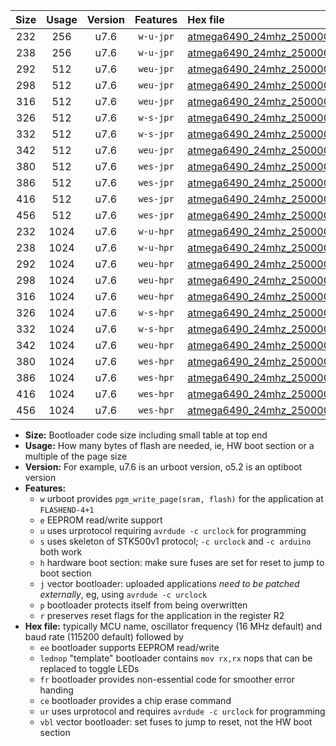 |Size|Usage|Version|Features|Hex file|
|:-:|:-:|:-:|:-:|:--|
|232|256|u7.6|`w-u-jpr`|[atmega6490_24mhz_250000bps_ur_vbl.hex](https://raw.githubusercontent.com/stefanrueger/urboot/main/bootloaders/atmega6490/fcpu_24mhz/250000_bps/atmega6490_24mhz_250000bps_ur_vbl.hex)|
|238|256|u7.6|`w-u-jpr`|[atmega6490_24mhz_250000bps_lednop_ur_vbl.hex](https://raw.githubusercontent.com/stefanrueger/urboot/main/bootloaders/atmega6490/fcpu_24mhz/250000_bps/atmega6490_24mhz_250000bps_lednop_ur_vbl.hex)|
|292|512|u7.6|`weu-jpr`|[atmega6490_24mhz_250000bps_ee_ur_vbl.hex](https://raw.githubusercontent.com/stefanrueger/urboot/main/bootloaders/atmega6490/fcpu_24mhz/250000_bps/atmega6490_24mhz_250000bps_ee_ur_vbl.hex)|
|298|512|u7.6|`weu-jpr`|[atmega6490_24mhz_250000bps_ee_lednop_ur_vbl.hex](https://raw.githubusercontent.com/stefanrueger/urboot/main/bootloaders/atmega6490/fcpu_24mhz/250000_bps/atmega6490_24mhz_250000bps_ee_lednop_ur_vbl.hex)|
|316|512|u7.6|`weu-jpr`|[atmega6490_24mhz_250000bps_ee_lednop_fr_ur_vbl.hex](https://raw.githubusercontent.com/stefanrueger/urboot/main/bootloaders/atmega6490/fcpu_24mhz/250000_bps/atmega6490_24mhz_250000bps_ee_lednop_fr_ur_vbl.hex)|
|326|512|u7.6|`w-s-jpr`|[atmega6490_24mhz_250000bps_vbl.hex](https://raw.githubusercontent.com/stefanrueger/urboot/main/bootloaders/atmega6490/fcpu_24mhz/250000_bps/atmega6490_24mhz_250000bps_vbl.hex)|
|332|512|u7.6|`w-s-jpr`|[atmega6490_24mhz_250000bps_lednop_vbl.hex](https://raw.githubusercontent.com/stefanrueger/urboot/main/bootloaders/atmega6490/fcpu_24mhz/250000_bps/atmega6490_24mhz_250000bps_lednop_vbl.hex)|
|342|512|u7.6|`weu-jpr`|[atmega6490_24mhz_250000bps_ee_lednop_fr_ce_ur_vbl.hex](https://raw.githubusercontent.com/stefanrueger/urboot/main/bootloaders/atmega6490/fcpu_24mhz/250000_bps/atmega6490_24mhz_250000bps_ee_lednop_fr_ce_ur_vbl.hex)|
|380|512|u7.6|`wes-jpr`|[atmega6490_24mhz_250000bps_ee_vbl.hex](https://raw.githubusercontent.com/stefanrueger/urboot/main/bootloaders/atmega6490/fcpu_24mhz/250000_bps/atmega6490_24mhz_250000bps_ee_vbl.hex)|
|386|512|u7.6|`wes-jpr`|[atmega6490_24mhz_250000bps_ee_lednop_vbl.hex](https://raw.githubusercontent.com/stefanrueger/urboot/main/bootloaders/atmega6490/fcpu_24mhz/250000_bps/atmega6490_24mhz_250000bps_ee_lednop_vbl.hex)|
|416|512|u7.6|`wes-jpr`|[atmega6490_24mhz_250000bps_ee_lednop_fr_vbl.hex](https://raw.githubusercontent.com/stefanrueger/urboot/main/bootloaders/atmega6490/fcpu_24mhz/250000_bps/atmega6490_24mhz_250000bps_ee_lednop_fr_vbl.hex)|
|456|512|u7.6|`wes-jpr`|[atmega6490_24mhz_250000bps_ee_lednop_fr_ce_vbl.hex](https://raw.githubusercontent.com/stefanrueger/urboot/main/bootloaders/atmega6490/fcpu_24mhz/250000_bps/atmega6490_24mhz_250000bps_ee_lednop_fr_ce_vbl.hex)|
|232|1024|u7.6|`w-u-hpr`|[atmega6490_24mhz_250000bps_ur.hex](https://raw.githubusercontent.com/stefanrueger/urboot/main/bootloaders/atmega6490/fcpu_24mhz/250000_bps/atmega6490_24mhz_250000bps_ur.hex)|
|238|1024|u7.6|`w-u-hpr`|[atmega6490_24mhz_250000bps_lednop_ur.hex](https://raw.githubusercontent.com/stefanrueger/urboot/main/bootloaders/atmega6490/fcpu_24mhz/250000_bps/atmega6490_24mhz_250000bps_lednop_ur.hex)|
|292|1024|u7.6|`weu-hpr`|[atmega6490_24mhz_250000bps_ee_ur.hex](https://raw.githubusercontent.com/stefanrueger/urboot/main/bootloaders/atmega6490/fcpu_24mhz/250000_bps/atmega6490_24mhz_250000bps_ee_ur.hex)|
|298|1024|u7.6|`weu-hpr`|[atmega6490_24mhz_250000bps_ee_lednop_ur.hex](https://raw.githubusercontent.com/stefanrueger/urboot/main/bootloaders/atmega6490/fcpu_24mhz/250000_bps/atmega6490_24mhz_250000bps_ee_lednop_ur.hex)|
|316|1024|u7.6|`weu-hpr`|[atmega6490_24mhz_250000bps_ee_lednop_fr_ur.hex](https://raw.githubusercontent.com/stefanrueger/urboot/main/bootloaders/atmega6490/fcpu_24mhz/250000_bps/atmega6490_24mhz_250000bps_ee_lednop_fr_ur.hex)|
|326|1024|u7.6|`w-s-hpr`|[atmega6490_24mhz_250000bps.hex](https://raw.githubusercontent.com/stefanrueger/urboot/main/bootloaders/atmega6490/fcpu_24mhz/250000_bps/atmega6490_24mhz_250000bps.hex)|
|332|1024|u7.6|`w-s-hpr`|[atmega6490_24mhz_250000bps_lednop.hex](https://raw.githubusercontent.com/stefanrueger/urboot/main/bootloaders/atmega6490/fcpu_24mhz/250000_bps/atmega6490_24mhz_250000bps_lednop.hex)|
|342|1024|u7.6|`weu-hpr`|[atmega6490_24mhz_250000bps_ee_lednop_fr_ce_ur.hex](https://raw.githubusercontent.com/stefanrueger/urboot/main/bootloaders/atmega6490/fcpu_24mhz/250000_bps/atmega6490_24mhz_250000bps_ee_lednop_fr_ce_ur.hex)|
|380|1024|u7.6|`wes-hpr`|[atmega6490_24mhz_250000bps_ee.hex](https://raw.githubusercontent.com/stefanrueger/urboot/main/bootloaders/atmega6490/fcpu_24mhz/250000_bps/atmega6490_24mhz_250000bps_ee.hex)|
|386|1024|u7.6|`wes-hpr`|[atmega6490_24mhz_250000bps_ee_lednop.hex](https://raw.githubusercontent.com/stefanrueger/urboot/main/bootloaders/atmega6490/fcpu_24mhz/250000_bps/atmega6490_24mhz_250000bps_ee_lednop.hex)|
|416|1024|u7.6|`wes-hpr`|[atmega6490_24mhz_250000bps_ee_lednop_fr.hex](https://raw.githubusercontent.com/stefanrueger/urboot/main/bootloaders/atmega6490/fcpu_24mhz/250000_bps/atmega6490_24mhz_250000bps_ee_lednop_fr.hex)|
|456|1024|u7.6|`wes-hpr`|[atmega6490_24mhz_250000bps_ee_lednop_fr_ce.hex](https://raw.githubusercontent.com/stefanrueger/urboot/main/bootloaders/atmega6490/fcpu_24mhz/250000_bps/atmega6490_24mhz_250000bps_ee_lednop_fr_ce.hex)|

- **Size:** Bootloader code size including small table at top end
- **Usage:** How many bytes of flash are needed, ie, HW boot section or a multiple of the page size
- **Version:** For example, u7.6 is an urboot version, o5.2 is an optiboot version
- **Features:**
  + `w` urboot provides `pgm_write_page(sram, flash)` for the application at `FLASHEND-4+1`
  + `e` EEPROM read/write support
  + `u` uses urprotocol requiring `avrdude -c urclock` for programming
  + `s` uses skeleton of STK500v1 protocol; `-c urclock` and `-c arduino` both work
  + `h` hardware boot section: make sure fuses are set for reset to jump to boot section
  + `j` vector bootloader: uploaded applications *need to be patched externally*, eg, using `avrdude -c urclock`
  + `p` bootloader protects itself from being overwritten
  + `r` preserves reset flags for the application in the register R2
- **Hex file:** typically MCU name, oscillator frequency (16 MHz default) and baud rate (115200 default) followed by
  + `ee` bootloader supports EEPROM read/write
  + `lednop` "template" bootloader contains `mov rx,rx` nops that can be replaced to toggle LEDs
  + `fr` bootloader provides non-essential code for smoother error handing
  + `ce` bootloader provides a chip erase command
  + `ur` uses urprotocol and requires `avrdude -c urclock` for programming
  + `vbl` vector bootloader: set fuses to jump to reset, not the HW boot section
